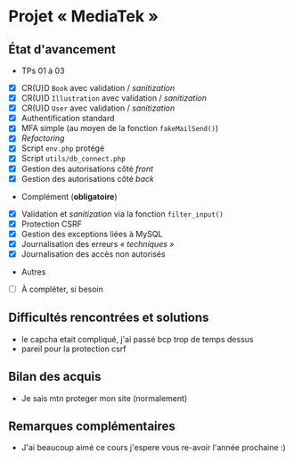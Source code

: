 # Projet « MediaTek »
## État d'avancement
- TPs 01 à 03
- [x] CR(U)D `Book` avec validation / *sanitization*
- [x] CR(U)D `Illustration` avec validation / *sanitization*
- [x] CR(U)D `User` avec validation / *sanitization*
- [x] Authentification standard
- [x] MFA simple (au moyen de la fonction `fakeMailSend()`)
- [x] *Refactoring*
- [x] Script `env.php` protégé
- [x] Script `utils/db_connect.php`
- [x] Gestion des autorisations côté *front*
- [x] Gestion des autorisations côté *back*
- Complément (**obligatoire**)
- [x] Validation et *sanitization* via la fonction `filter_input()`
- [x] Protection CSRF
- [x] Gestion des exceptions liées à MySQL
- [x] Journalisation des erreurs *« techniques »*
- [x] Journalisation des accès non autorisés
- Autres
- [ ] À compléter, si besoin
## Difficultés rencontrées et solutions
 - le capcha etait compliqué, j'ai passé bcp trop de temps dessus
 - pareil pour la protection csrf
## Bilan des acquis
- Je sais mtn proteger mon site (normalement)
## Remarques complémentaires
 - J'ai beaucoup aimé ce cours j'espere vous re-avoir l'année prochaine :)
